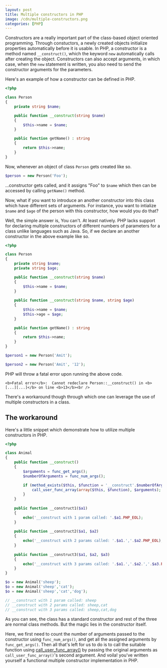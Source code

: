 ```yaml
---
layout: post
title: Multiple constructors in PHP
image: /cdn/multiple-constructors.png
categories: [PHP]
---
```


Constructors are a really important part of the class-based object oriented programming. Through constuctors, a newly created objects initialize properties automatically before it is usable. In PHP, a constructor is a method named `__construct()`, which the keyword `new` automatically calls after creating the object. Constructors can also accept arguments, in which case, when the `new` statement is written, you also need to send the constructor arguments for the parameters.

Here's an example of how a constructor can be defined in PHP.

```php
<?php

class Person
{
    private string $name;

    public function __construct(string $name)
    {
        $this->name = $name;
    }

    public function getName() : string
    {
        return $this->name;
    }
}
```

Now, whenever an object of class `Person` gets created like so.

```php
$person = new Person('Foo');
```

...constructor gets called, and it assigns "Foo" to `$name` which then can be accessed by calling `getName()` method.

Now, what if you want to introduce an another constructor into this class which have different sets of arguments. For instance, you want to intialize `$name` and `$age` of the person with this constructor, how would you do that?

Well, the simple answer is, You can't. At least natively. PHP lacks support for declaring multiple constructors of different numbers of parameters for a class unlike languages such as Java. So, if we declare an another constructor in the above example like so.

```php
<?php

class Person
{
    private string $name;
    private string $age;

    public function __construct(string $name)
    {
        $this->name = $name;
    }
    
    public function __construct(string $name, string $age)
    {
        $this->name = $name;
        $this->age = $age;
    }

    public function getName() : string
    {
        return $this->name;
    }
}

$person1 = new Person('Amit');

$person2 = new Person('Amit', '12');
```

PHP will throw a fatal error upon running the above code.

```
<b>Fatal error</b>:  Cannot redeclare Person::__construct() in <b>[...][...]</b> on line <b>13</b><br />
```

There's a workaround though through which one can leverage the use of multiple constructors in a class.

## The workaround

Here's a little snippet which demonstrate how to utilize multiple constructors in PHP. 

```php
<?php

class Animal
{
    public function __construct()
    {
        $arguments = func_get_args();
        $numberOfArguments = func_num_args();

        if (method_exists($this, $function = '__construct'.$numberOfArguments)) {
            call_user_func_array(array($this, $function), $arguments);
        }
    }
   
    public function __construct1($a1)
    {
        echo('__construct with 1 param called: '.$a1.PHP_EOL);
    }
   
    public function __construct2($a1, $a2)
    {
        echo('__construct with 2 params called: '.$a1.','.$a2.PHP_EOL);
    }
   
    public function __construct3($a1, $a2, $a3)
    {
        echo('__construct with 3 params called: '.$a1.','.$a2.','.$a3.PHP_EOL);
    }
}

$o = new Animal('sheep');
$o = new Animal('sheep','cat');
$o = new Animal('sheep','cat','dog');

// __construct with 1 param called: sheep
// __construct with 2 params called: sheep,cat
// __construct with 3 params called: sheep,cat,dog
```

As you can see, the class has a standard constructor and rest of the three are normal class methods. But the magic lies in the constructor itself. 

Here, we first need to count the number of arguments passed to the constructor using `func_num_args()`, and get all the assigned arguments by `func_get_args()`. Then all that's left for us to do is to call the suitable function using [call_user_func_array()](https://www.php.net/manual/en/function.call-user-func-array.php) by passing the original arguments as `call_user_func_array()`'s second argument. And voila! you've written yourself a functional multiple constructor implementation in PHP.
